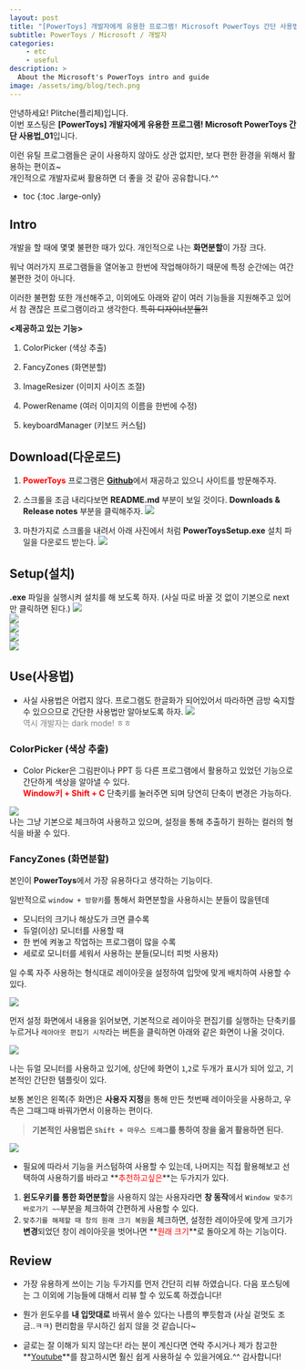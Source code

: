 ```yaml
---
layout: post
title: "[PowerToys] 개발자에게 유용한 프로그램! Microsoft PowerToys 간단 사용법_01"
subtitle: PowerToys / Microsoft / 개발자
categories:
    - etc
    - useful
description: >
  About the Microsoft's PowerToys intro and guide
image: /assets/img/blog/tech.png
---
```


안녕하세요! Plitche(플리체)입니다.  
이번 포스팅은 **[PowerToys] 개발자에게 유용한 프로그램! Microsoft PowerToys 간단 사용법_01**입니다.  

이런 유틸 프로그램들은 굳이 사용하지 않아도 상관 없지만, 보다 편한 환경을 위해서 활용하는 편이죠~  
개인적으로 개발자로써 활용하면 더 좋을 것 같아 공유합니다.^^

* toc
{:toc .large-only}

## Intro
개발을 할 때에 몇몇 불편한 때가 있다. 개인적으로 나는 **화면분할**이 가장 크다.  

워낙 여러가지 프로그램들을 열어놓고 한번에 작업해야하기 때문에 특정 순간에는 여간 불편한 것이 아니다.  

이러한 불편함 또한 개선해주고, 이외에도 아래와 같이 여러 기능들을 지원해주고 있어서 참 괜찮은 프로그램이라고 생각한다. ~~특히 디자이너분들?!~~  

**\<제공하고 있는 기능\>**
1. ColorPicker (색상 추출)

2. FancyZones (화면분할)

3. ImageResizer (이미지 사이즈 조절)

4. PowerRename (여러 이미지의 이름을 한번에 수정)

5. keyboardManager (키보드 커스텀)

## Download(다운로드)
1. **<font color="red">PowerToys</font>** 프로그램은 [**Github**](https://github.com/microsoft/PowerToys)에서 재공하고 있으니 사이트를 방문해주자.  

2. 스크롤을 조금 내리다보면 **README.md** 부분이 보일 것이다. **Downloads & Release notes** 부분을 클릭해주자.
![](/assets/post/etc/20210418/01.jpg)  

3. 마찬가지로 스크롤을 내려서 아래 사진에서 처럼 **PowerToysSetup.exe** 설치 파일을 다운로드 받는다.
![](/assets/post/etc/20210418/02.jpg)  

## Setup(설치)
**.exe** 파일을 실행시켜 설치를 해 보도록 하자.  (사실 따로 바꿀 것 없이 기본으로 next만 클릭하면 된다.)
![](/assets/post/etc/20210418/03.jpg)  
![](/assets/post/etc/20210418/04.jpg)  
![](/assets/post/etc/20210418/05.jpg)  
![](/assets/post/etc/20210418/06.jpg)  
![](/assets/post/etc/20210418/07.jpg)  

## Use(사용법)
* 사실 사용법은 어렵지 않다. 프로그램도 한글화가 되어있어서 따라하면 금방 숙지할 수 있으으므로 간단한 사용법만 알아보도록 하자.
![](/assets/post/etc/20210418/08.jpg)  
<font color="gray">역시 개발자는 dark mode! ㅎㅎ</font>

### ColorPicker (색상 추출)
* Color Picker은 그림판이나 PPT 등 다른 프로그램에서 활용하고 있었던 기능으로 간단하게 색상을 알아낼 수 있다.  
**<font color="red">Window키 + Shift + C</font>** 단축키를 눌러주면 되며 당연히 단축이 변경은 가능하다.  

![](/assets/post/etc/20210418/09.jpg)  
나는 그냥 기본으로 체크하여 사용하고 있으며, 설정을 통해 추출하기 원하는 컬러의 형식을 바꿀 수 있다.

### FancyZones (화면분할)
본인이 **PowerToys**에서 가장 유용하다고 생각하는 기능이다.  

일반적으로 `window + 방향키`를 통해서 화면분할을 사용하시는 분들이 많을텐데 
* 모니터의 크기나 해상도가 크면 클수록
* 듀얼(이상) 모니터를 사용할 때
* 한 번에 켜놓고 작업하는 프로그램이 많을 수록
* 세로로 모니터를 세워서 사용하는 분들(모니터 피벗 사용자)  

일 수록 자주 사용하는 형식대로 레이아웃을 설정하여 입맛에 맞게 배치하여 사용할 수 있다.  

![](/assets/post/etc/20210418/10.jpg)  

먼저 설정 화면에서 내용을 읽어보면, 기본적으로 레이아웃 편집기를 실행하는 단축키를 누르거나 `레아아웃 편집기 시작`라는 버튼을 클릭하면 아래와 같은 화면이 나올 것이다.

![](/assets/post/etc/20210418/11.jpg)  

나는 듀얼 모니터를 사용하고 있기에, 상단에 화면이 `1`,`2`로 두개가 표시가 되어 있고, 기본적인 간단한 템플릿이 있다.  

보통 본인은 왼쪽(주 화면)은 **사용자 지정**을 통해 만든 첫번째 레이아웃을 사용하고, 우측은 그때그때 바꿔가면서 이용하는 편이다.

> **기본적인 사용법은 `Shift + 마우스 드레그`를 통하여 창을 옮겨 활용하면 된다.**

![](/assets/post/etc/20210418/12.jpg)  

* 필요에 따라서 기능을 커스텀하여 사용할 수 있는데, 나머지는 직접 활용해보고 선택하여 사용하기를 바라고 **<font color="red">추천하고싶은</font>**는 두가지가 있다.  

1. **윈도우키를 통한 화면분할**을 사용하지 않는 사용자라면 **창 동작**에서 `Window 맞추기 바로가기 ~~`부분을 체크하여 간편하게 사용할 수 있다.
2. `맞추기를 해제할 때 창의 원래 크기 복원`을 체크하면, 설정한 레이아웃에 맞게 크기가 **변경**되었던 창이 레이아웃을 벗어나면 **<font color="red">원래 크기</font>**로 돌아오게 하는 기능이다.

## Review
* 가장 유용하게 쓰이는 기능 두가지를 먼저 간단히 리뷰 하였습니다. 다음 포스팅에는 그 이외에 기능들에 대해서 리뷰 할 수 있도록 하겠습니다!

* 뭔가 윈도우를 **내 입맛대로** 바꿔서 쓸수 있다는 나름의 뿌듯함과 (사실 겉멋도 조금..ㅋㅋ) 편리함을 무시하긴 쉽지 않을 것 같습니다~

* 글로는 잘 이해가 되지 않는다! 라는 분이 계신다면 연락 주시거나 제가 참고한 **[Youtube](https://www.youtube.com/watch?v=bzg3otFT3zI&t=151s)**를 참고하시면 훨신 쉽게 사용하실 수 있을거에요.^^ 감사합니다!

